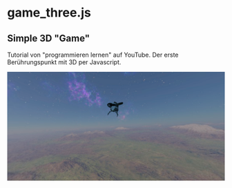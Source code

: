 # game_three.js

## Simple 3D "Game"

Tutorial von "programmieren lernen" auf YouTube.
Der erste Berührungspunkt mit 3D per Javascript.

![screenshot](./screencapture-localhost-5173-2023-05-31-14_18_03.png)